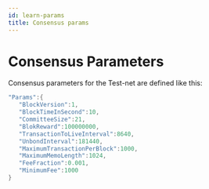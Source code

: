 ```yaml
---
id: learn-params
title: Consensus params
---
```


# Consensus Parameters

Consensus parameters for the Test-net are defined like this:

```go
"Params":{
   "BlockVersion":1,
   "BlockTimeInSecond":10,
   "CommitteeSize":21,
   "BlokReward":100000000,
   "TransactionToLiveInterval":8640,
   "UnbondInterval":181440,
   "MaximumTransactionPerBlock":1000,
   "MaximumMemoLength":1024,
   "FeeFraction":0.001,
   "MinimumFee":1000
}
```
